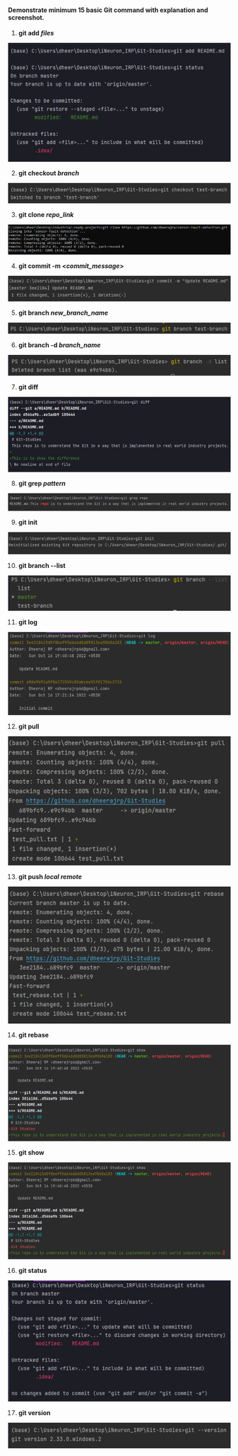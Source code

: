 #### Demonstrate minimum 15 basic Git command with explanation and screenshot.

1. **git add _files_**

![add](https://github.com/dheerajrp/Git-Studies/blob/master/task_one/images/add.PNG)

2. **git checkout _branch_**

![checkout](https://github.com/dheerajrp/Git-Studies/blob/master/task_one/images/checkout.PNG)

3. **git clone _repo_link_**

![image](https://github.com/dheerajrp/Git-Studies/blob/master/task_one/images/clone.PNG)

4. **git commit -m <_commit_message_>**

![image](https://github.com/dheerajrp/Git-Studies/blob/master/task_one/images/commit.PNG)

5. **git branch _new_branch_name_**

![image](https://github.com/dheerajrp/Git-Studies/blob/master/task_one/images/createbranch.PNG)

6. **git branch -d _branch_name_**

![image](https://github.com/dheerajrp/Git-Studies/blob/master/task_one/images/deletebranch.PNG)

7. **git diff**

![image](https://github.com/dheerajrp/Git-Studies/blob/master/task_one/images/diff.PNG)

8. **git grep _pattern_**

![image](https://github.com/dheerajrp/Git-Studies/blob/master/task_one/images/grep.PNG)

9. **git init**

![image](https://github.com/dheerajrp/Git-Studies/blob/master/task_one/images/init.PNG)

10. **git branch --list**

![image](https://github.com/dheerajrp/Git-Studies/blob/master/task_one/images/listbranch.PNG)

11. **git log**

![image](https://github.com/dheerajrp/Git-Studies/blob/master/task_one/images/log.PNG)

12. **git pull**

![image](https://github.com/dheerajrp/Git-Studies/blob/master/task_one/images/pull.PNG)

13. **git push _local_ _remote_**

![image](https://github.com/dheerajrp/Git-Studies/blob/master/task_one/images/rebase.PNG)

14. **git rebase**

![image](https://github.com/dheerajrp/Git-Studies/blob/master/task_one/images/show.PNG)

15. **git show**

![image](https://github.com/dheerajrp/Git-Studies/blob/master/task_one/images/show.PNG)

16. **git status**

![image](https://github.com/dheerajrp/Git-Studies/blob/master/task_one/images/status.PNG)

17. **git version**

![image](https://github.com/dheerajrp/Git-Studies/blob/master/task_one/images/version.PNG)
